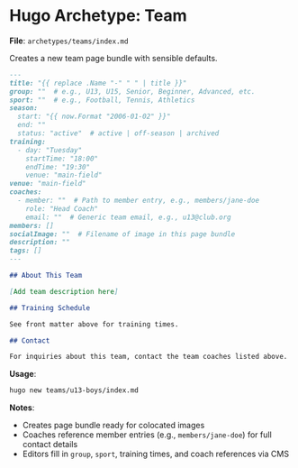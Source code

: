 # Hugo Archetype: Team

**File**: `archetypes/teams/index.md`

Creates a new team page bundle with sensible defaults.

```markdown
---
title: "{{ replace .Name "-" " " | title }}"
group: ""  # e.g., U13, U15, Senior, Beginner, Advanced, etc.
sport: ""  # e.g., Football, Tennis, Athletics
season:
  start: "{{ now.Format "2006-01-02" }}"
  end: ""
  status: "active"  # active | off-season | archived
training:
  - day: "Tuesday"
    startTime: "18:00"
    endTime: "19:30"
    venue: "main-field"
venue: "main-field"
coaches:
  - member: ""  # Path to member entry, e.g., members/jane-doe
    role: "Head Coach"
    email: ""  # Generic team email, e.g., u13@club.org
members: []
socialImage: ""  # Filename of image in this page bundle
description: ""
tags: []
---

## About This Team

[Add team description here]

## Training Schedule

See front matter above for training times.

## Contact

For inquiries about this team, contact the team coaches listed above.
```

**Usage**:

```bash
hugo new teams/u13-boys/index.md
```

**Notes**:

- Creates page bundle ready for colocated images
- Coaches reference member entries (e.g., `members/jane-doe`) for full contact details
- Editors fill in `group`, `sport`, training times, and coach references via CMS
